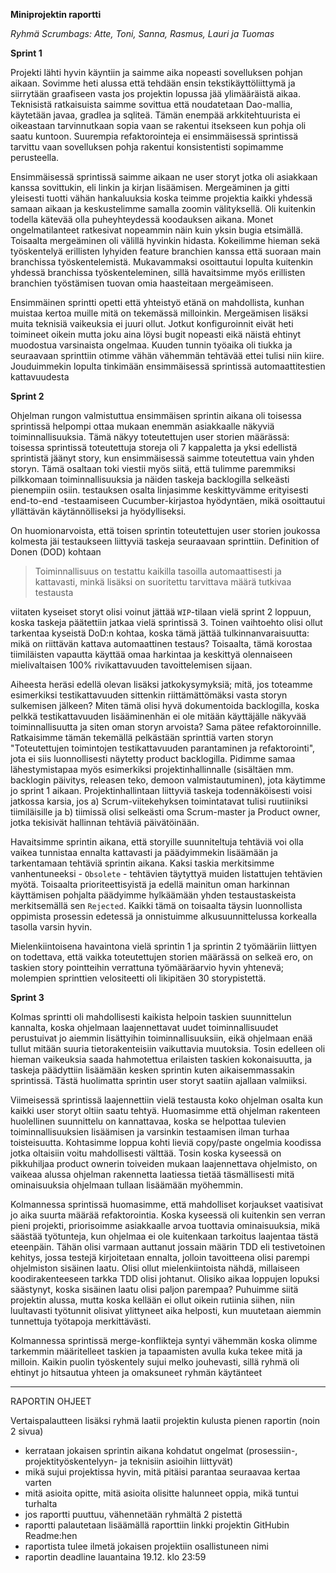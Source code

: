**Miniprojektin raportti**

*Ryhmä Scrumbags: Atte, Toni, Sanna, Rasmus, Lauri ja Tuomas*
 

**Sprint 1**

Projekti lähti hyvin käyntiin ja saimme aika nopeasti sovelluksen pohjan aikaan. Sovimme heti alussa että tehdään ensin tekstikäyttöliittymä ja siirrytään graafiseen vasta jos projektin lopussa jää ylimääräistä aikaa. Teknisistä ratkaisuista saimme sovittua että noudatetaan Dao-mallia, käytetään javaa, gradlea ja sqliteä. Tämän enempää arkkitehtuurista ei oikeastaan tarvinnutkaan sopia vaan se rakentui itsekseen kun pohja oli saatu kuntoon. Suurempia refaktorointeja ei ensimmäisessä sprintissä tarvittu vaan sovelluksen pohja rakentui konsistentisti sopimamme perusteella.

Ensimmäisessä sprintissä saimme aikaan ne user storyt jotka oli asiakkaan kanssa sovittukin, eli linkin ja kirjan lisäämisen. Mergeäminen ja gitti yleisesti tuotti vähän hankaluuksia koska teimme projektia kaikki yhdessä samaan aikaan ja keskustelimme samalla zoomin välityksellä. Oli kuitenkin todella kätevää olla puheyhteydessä koodauksen aikana. Monet ongelmatilanteet ratkesivat nopeammin näin kuin yksin bugia etsimällä. Toisaalta mergeäminen oli välillä hyvinkin hidasta. Kokeilimme hieman sekä työskentelyä erillisten lyhyiden feature branchien kanssa että suoraan main branchissa työskentelemistä. Mukavammaksi osoittautui lopulta kuitenkin yhdessä branchissa työskenteleminen, sillä havaitsimme myös erillisten branchien työstämisen tuovan omia haasteitaan mergeämiseen.

Ensimmäinen sprintti opetti että yhteistyö etänä on mahdollista, kunhan muistaa kertoa muille mitä on tekemässä milloinkin. Mergeämisen lisäksi muita teknisiä vaikeuksia ei juuri ollut. Jotkut konfiguroinnit eivät heti toimineet oikein mutta joku aina löysi bugit nopeasti eikä näistä ehtinyt muodostua varsinaista ongelmaa. Kuuden tunnin työaika oli tiukka ja seuraavaan sprinttiin otimme vähän vähemmän tehtävää ettei tulisi niin kiire. Jouduimmekin lopulta tinkimään ensimmäisessä sprintissä automaattitestien kattavuudesta

**Sprint 2**

Ohjelman rungon valmistuttua ensimmäisen sprintin aikana oli toisessa sprintissä helpompi ottaa mukaan enemmän asiakkaalle näkyviä toiminnallisuuksia. Tämä näkyy toteutettujen user storien määrässä: toisessa sprintissä toteutettuja storeja oli 7 kappaletta ja yksi edellistä sprintistä jäänyt story, kun ensimmäisessä saimme toteutettua vain yhden storyn. Tämä osaltaan toki viestii myös siitä, että tulimme paremmiksi pilkkomaan toiminnallisuuksia ja näiden taskeja backlogilla selkeästi pienempiin osiin. testauksen osalta linjasimme keskittyvämme erityisesti end-to-end -testaamiseen Cucumber-kirjastoa hyödyntäen, mikä osoittautui yllättävän käytännölliseksi ja hyödylliseksi.

On huomionarvoista, että toisen sprintin toteutettujen user storien joukossa kolmesta jäi testaukseen liittyviä taskeja seuraavaan sprinttiin. Definition of Donen (DOD) kohtaan
> Toiminnallisuus on testattu kaikilla tasoilla automaattisesti ja kattavasti, minkä lisäksi on suoritettu tarvittava määrä tutkivaa testausta

viitaten kyseiset storyt olisi voinut jättää `WIP`-tilaan vielä sprint 2 loppuun, koska taskeja päätettiin jatkaa vielä sprintissä 3. Toinen vaihtoehto olisi ollut tarkentaa kyseistä DoD:n kohtaa, koska tämä jättää tulkinnanvaraisuutta: mikä on riittävän kattava automaattinen testaus? Toisaalta, tämä korostaa tiimiläisten vapautta käyttää omaa harkintaa ja keskittyä olennaiseen mielivaltaisen 100% rivikattavuuden tavoittelemisen sijaan. 

Aiheesta heräsi edellä olevan lisäksi jatkokysymyksiä; mitä, jos toteamme esimerkiksi testikattavuuden sittenkin riittämättömäksi vasta storyn sulkemisen jälkeen? Miten tämä olisi hyvä dokumentoida backlogilla, koska pelkkä testikattavuuden lisääminenhän ei ole mitään käyttäjälle näkyvää toiminnallisuutta ja siten oman storyn arvoista? Sama pätee refaktoroinnille. Ratkaisimme tämän tekemällä pelkästään sprinttiä varten storyn "Toteutettujen toimintojen testikattavuuden parantaminen ja refaktorointi", jota ei siis luonnollisesti näytetty product backlogilla. Pidimme samaa lähestymistapaa myös esimerkiksi projektinhallinnalle (sisältäen mm. backlogin päivitys, releasen teko, demoon valmistautuminen), jota käytimme jo sprint 1 aikaan. Projektinhallintaan liittyviä taskeja todennäköisesti voisi jatkossa karsia, jos a) Scrum-viitekehyksen toimintatavat tulisi ruutiiniksi tiimiläisille ja b) tiimissä olisi selkeästi oma Scrum-master ja Product owner, jotka tekisivät hallinnan tehtäviä päivätöinään.


Havaitsimme sprintin aikana, että storyille suunniteltuja tehtäviä voi olla vaikea tunnistaa ennalta kattavasti ja päädyimmekin lisäämään ja tarkentamaan tehtäviä sprintin aikana. Kaksi taskia merkitsimme vanhentuneeksi - `Obsolete` - tehtävien täytyttyä muiden listattujen tehtävien myötä. Toisaalta prioriteettisyistä ja edellä mainitun oman harkinnan käyttämisen pohjalta päädyimme hylkäämään yhden testaustaskeista merkitsemällä sen `Rejected`. Kaikki tämä on toisaalta täysin luonnollista oppimista prosessin edetessä ja onnistuimme alkusuunnittelussa korkealla tasolla varsin hyvin.

Mielenkiintoisena havaintona vielä sprintin 1 ja sprintin 2 työmääriin liittyen on todettava, että vaikka toteutettujen storien määrässä on selkeä ero, on taskien story pointteihin verrattuna työmääräarvio hyvin yhtenevä; molempien sprinttien velositeetti oli likipitäen 30 storypistettä.

**Sprint 3**

Kolmas sprintti oli mahdollisesti kaikista helpoin taskien suunnittelun kannalta, koska ohjelmaan laajennettavat uudet toiminnallisuudet perustuivat jo aiemmin lisättyihin toiminnallisuuksiin, eikä ohjelmaan enää tullut mitään suuria tietorakenteisiin vaikuttavia muutoksia. Tosin edelleen oli hieman vaikeuksia saada hahmotettua erilaisten taskien kokonaisuutta, ja taskeja päädyttiin lisäämään kesken sprintin kuten aikaisemmassakin sprintissä. Tästä huolimatta sprintin user storyt saatiin ajallaan valmiiksi.

Viimeisessä sprintissä laajennettiin vielä testausta koko ohjelman osalta kun kaikki user storyt oltiin saatu tehtyä. Huomasimme että ohjelman rakenteen huolellinen suunnittelu on kannattavaa, koska se helpottaa tulevien toiminnallisuuksien lisäämisen ja varsinkin testaamisen ilman turhaa toisteisuutta. Kohtasimme loppua kohti lieviä copy/paste ongelmia koodissa jotka oltaisiin voitu mahdollisesti välttää. Tosin koska kyseessä on pikkuhiljaa product ownerin toiveiden mukaan laajennettava ohjelmisto, on vaikeaa alussa ohjelman rakennetta laatiessa tietää täsmällisesti mitä ominaisuuksia ohjelmaan tullaan lisäämään myöhemmin.

Kolmannessa sprintissä huomasimme, että mahdolliset korjaukset vaatisivat jo aika suurta määrää refaktorointia. Koska kyseessä oli kuitenkin sen verran pieni projekti, priorisoimme asiakkaalle arvoa tuottavia ominaisuuksia, mikä säästää työtunteja, kun ohjelmaa ei ole kuitenkaan tarkoitus laajentaa tästä eteenpäin. Tähän olisi varmaan auttanut jossain määrin TDD eli testivetoinen kehitys, jossa testejä kirjoitetaan ennalta, jolloin tavoitteena olisi parempi ohjelmiston sisäinen laatu. Olisi ollut mielenkiintoista nähdä, millaiseen koodirakenteeseen tarkka TDD olisi johtanut. Olisiko aikaa loppujen lopuksi säästynyt, koska sisäinen laatu olisi paljon parempaa? Puhuimme siitä projektin alussa, mutta koska kellään ei ollut oikein rutiinia siihen, niin luultavasti työtunnit olisivat ylittyneet aika helposti, kun muutetaan aiemmin tunnettuja työtapoja merkittävästi.

Kolmannessa sprintissä merge-konflikteja syntyi vähemmän koska olimme tarkemmin määritelleet taskien ja tapaamisten avulla kuka tekee mitä ja milloin. Kaikin puolin työskentely sujui melko jouhevasti, sillä ryhmä oli ehtinyt jo hitsautua yhteen ja omaksuneet ryhmän käytänteet
________________________
RAPORTIN OHJEET 

Vertaispalautteen lisäksi ryhmä laatii projektin kulusta pienen raportin (noin 2 sivua)

   - kerrataan jokaisen sprintin aikana kohdatut ongelmat (prosessiin-, projektityöskentelyyn- ja teknisiin asioihin liittyvät)
   - mikä sujui projektissa hyvin, mitä pitäisi parantaa seuraavaa kertaa varten
   - mitä asioita opitte, mitä asioita olisitte halunneet oppia, mikä tuntui turhalta
   - jos raportti puuttuu, vähennetään ryhmältä 2 pistettä
   - raportti palautetaan lisäämällä raporttiin linkki projektin GitHubin Readme:hen
   - raportista tulee ilmetä jokaisen projektiin osallistuneen nimi
   - raportin deadline lauantaina 19.12. klo 23:59



